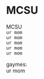 # MCSU
MCSU<br>
`ur mom`<br>
`ur mom`<br>
`ur mom`<br>
`ur mom`<br>
`ur mom`<br>

gaymes:<br>
ur mom